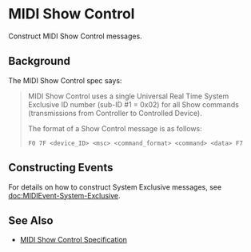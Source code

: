 # MIDI Show Control

Construct MIDI Show Control messages.

## Background

The MIDI Show Control spec says:

> MIDI Show Control uses a single Universal Real Time System Exclusive ID number (sub-ID #1 = 0x02) for all Show commands (transmissions from Controller to Controlled Device).
>
> The format of a Show Control message is as follows:
>
> `F0 7F <device_ID> <msc> <command_format> <command> <data> F7`

## Constructing Events

For details on how to construct System Exclusive messages, see <doc:MIDIEvent-System-Exclusive>.

## See Also

- [MIDI Show Control Specification](https://www.midi.org/specifications/midi1-specifications/midi-show-control-2)
